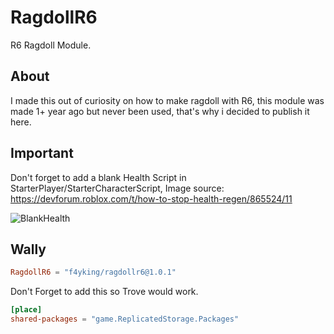 # RagdollR6
R6 Ragdoll Module.

## About
I made
this out of curiosity on how to make ragdoll with R6, this module was made 1+ year ago but never been used, that's why i decided to publish it here.

## Important
Don't forget to add a blank Health Script in StarterPlayer/StarterCharacterScript, Image source: https://devforum.roblox.com/t/how-to-stop-health-regen/865524/11

![BlankHealth](https://devforum-uploads.s3.dualstack.us-east-2.amazonaws.com/uploads/original/4X/d/8/c/d8c4ee86268a53a18b81875d5fc500e66a76d94b.png)

## Wally
```toml
RagdollR6 = "f4yking/ragdollr6@1.0.1"
```

Don't Forget to add this so Trove would work.
```toml
[place]
shared-packages = "game.ReplicatedStorage.Packages"
```
